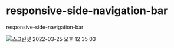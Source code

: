# responsive-side-navigation-bar

responsive-side-navigation-bar

![스크린샷 2022-03-25 오후 12 35 03](https://user-images.githubusercontent.com/55288856/160051869-ce4e57e1-e079-4799-aa44-54982e181ba2.jpg)
